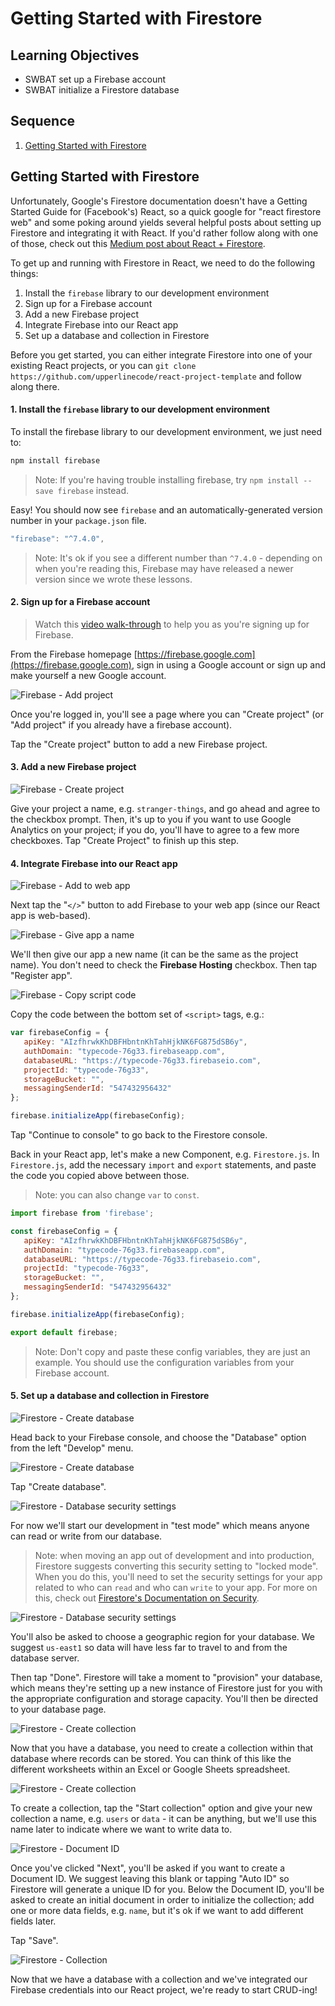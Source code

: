 # Getting Started with Firestore

## Learning Objectives

- SWBAT set up a Firebase account
- SWBAT initialize a Firestore database

## Sequence

1. [Getting Started with Firestore](#getting-started-with-firestore)

## Getting Started with Firestore

Unfortunately, Google's Firestore documentation doesn't have a Getting Started Guide for (Facebook's) React, so a quick google for "react firestore web" and some poking around yields several helpful posts about setting up Firestore and integrating it with React. If you'd rather follow along with one of those, check out this [Medium post about React + Firestore](https://medium.com/get-it-working/get-googles-firestore-working-with-react-c78f198d2364).

To get up and running with Firestore in React, we need to do the following things:

1. Install the `firebase` library to our development environment
2. Sign up for a Firebase account
3. Add a new Firebase project
4. Integrate Firebase into our React app
5. Set up a database and collection in Firestore

Before you get started, you can either integrate Firestore into one of your existing React projects, or you can `git clone https://github.com/upperlinecode/react-project-template` and follow along there.

#### 1. Install the `firebase` library to our development environment

To install the firebase library to our development environment, we just need to:

```javascript
npm install firebase
```

> Note: If you're having trouble installing firebase, try `npm install --save firebase` instead.

Easy! You should now see `firebase` and an automatically-generated version number in your `package.json` file.

```javascript
"firebase": "^7.4.0",
```

> Note: It's ok if you see a different number than `^7.4.0` - depending on when you're reading this, Firebase may have released a newer version since we wrote these lessons.

#### 2. Sign up for a Firebase account

> Watch this [video walk-through](https://youtu.be/dAE4QdP-c7s) to help you as you're signing up for Firebase.

From the Firebase homepage [https://firebase.google.com](https://firebase.google.com), sign in using a Google account or sign up and make yourself a new Google account.

![Firebase - Add project](./img/firebase-setup-1.png)

Once you're logged in, you'll see a page where you can "Create project" (or "Add project" if you already have a firebase account).

Tap the "Create project" button to add a new Firebase project. 

#### 3. Add a new Firebase project

![Firebase - Create project](./img/firebase-setup-2.png)

Give your project a name, e.g. `stranger-things`, and go ahead and agree to the checkbox prompt. Then, it's up to you if you want to use Google Analytics on your project; if you do, you'll have to agree to a few more checkboxes. Tap "Create Project" to finish up this step.

#### 4. Integrate Firebase into our React app

![Firebase - Add to web app](./img/firebase-setup-3.png)

Next tap the "`</>`" button to add Firebase to your web app (since our React app is web-based).

![Firebase - Give app a name](./img/firebase-setup-4.png)

We'll then give our app a new name (it can be the same as the project name). You don't need to check the **Firebase Hosting** checkbox. Then tap "Register app".

![Firebase - Copy script code](./img/firebase-setup-5.png)

Copy the code between the bottom set of `<script>` tags, e.g.:

```javascript
var firebaseConfig = {
   apiKey: "AIzfhrwkKhDBFHbntnKhTahHjkNK6FG875dSB6y",
   authDomain: "typecode-76g33.firebaseapp.com",
   databaseURL: "https://typecode-76g33.firebaseio.com",
   projectId: "typecode-76g33",
   storageBucket: "",
   messagingSenderId: "547432956432"
};

firebase.initializeApp(firebaseConfig);
```

Tap "Continue to console" to go back to the Firestore console.

Back in your React app, let's make a new Component, e.g. `Firestore.js`. In `Firestore.js`, add the necessary `import` and `export` statements, and paste the code you copied above between those.

> Note: you can also change `var` to `const`.

```javascript
import firebase from 'firebase';

const firebaseConfig = {
   apiKey: "AIzfhrwkKhDBFHbntnKhTahHjkNK6FG875dSB6y",
   authDomain: "typecode-76g33.firebaseapp.com",
   databaseURL: "https://typecode-76g33.firebaseio.com",
   projectId: "typecode-76g33",
   storageBucket: "",
   messagingSenderId: "547432956432"
};

firebase.initializeApp(firebaseConfig);

export default firebase;
```

> Note: Don't copy and paste these config variables, they are just an example. You should use the configuration variables from your Firebase account.

#### 5. Set up a database and collection in Firestore

![Firestore - Create database](./img/firestore-setup-1.png)

Head back to your Firebase console, and choose the "Database" option from the left "Develop" menu.

![Firestore - Create database](./img/firestore-setup-2.png)

Tap "Create database".

![Firestore - Database security settings](./img/firestore-setup-3.png)

For now we'll start our development in "test mode" which means anyone can read or write from our database.

> Note: when moving an app out of development and into production, Firestore suggests converting this security setting to "locked mode". When you do this, you'll need to set the security settings for your app related to who can `read` and who can `write` to your app. For more on this, check out [Firestore's Documentation on Security](https://firebase.google.com/docs/firestore/security/get-started).

![Firestore - Database security settings](./img/firestore-setup-4.png)

You'll also be asked to choose a geographic region for your database. We suggest `us-east1` so data will have less far to travel to and from the database server.

Then tap "Done". Firestore will take a moment to "provision" your database, which means they're setting up a new instance of Firestore just for you with the appropriate configuration and storage capacity. You'll then be directed to your database page.

![Firestore - Create collection](./img/firestore-setup-5.png)

Now that you have a database, you need to create a collection within that database where records can be stored. You can think of this like the different worksheets within an Excel or Google Sheets spreadsheet.

![Firestore - Create collection](./img/firestore-setup-6.png)

To create a collection, tap the "Start collection" option and give your new collection a name, e.g. `users` or `data` - it can be anything, but we'll use this name later to indicate where we want to write data to.

![Firestore - Document ID](./img/firestore-setup-7.png)

Once you've clicked "Next", you'll be asked if you want to create a Document ID. We suggest leaving this blank or tapping "Auto ID" so Firestore will generate a unique ID for you. Below the Document ID, you'll be asked to create an initial document in order to initialize the collection; add one or more data fields, e.g. `name`, but it's ok if we want to add different fields later.

Tap "Save".

![Firestore - Collection](./img/firestore-setup-8.png)

Now that we have a database with a collection and we've integrated our Firebase credentials into our React project, we're ready to start CRUD-ing!
